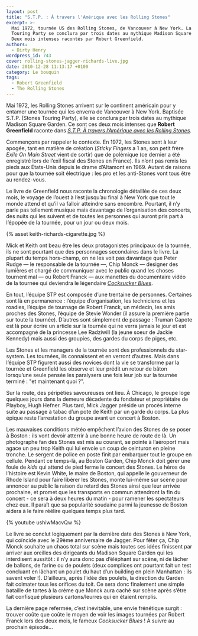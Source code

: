 ```yaml
---
layout: post
title: "S.T.P. : À travers l'Amérique avec les Rolling Stones"
excerpt: >-
  Mai 1972, tournée US des Rolling Stones, de Vancouver à New York. La Stones
  Touring Party se conclura par trois dates au mythique Madison Square Garden.
  Deux mois intenses racontés par Robert Greenfield.
authors:
  - Dirty Henry
wordpress_id: 743
cover: rolling-stones-jagger-richards-live.jpg
date: 2010-12-28 11:13:17 +0100
category: Le bouquin
tags:
  - Robert Greenfield
  - The Rolling Stones
---
```


Mai 1972, les Rolling Stones arrivent sur le continent américain pour y entamer
une tournée qui les enverra de Vancouver à New York. Baptisée S.T.P. (Stones
Touring Party), elle se conclura par trois dates au mythique Madison Square
Garden. Ce sont ces deux mois intenses que **Robert Greenfield** raconte dans
[_S.T.P. À travers l’Amérique avec les Rolling Stones_][1].

Commençons par rappeler le contexte. En 1972, les Stones sont à leur apogée,
tant en matière de création (_Sticky Fingers_ a 1 an, son petit frère _Exile On
Main Street_ vient de sortir) que de polémique (ce dernier a été enregistré lors
de l’exil fiscal des Stones en France). Ils n’ont pas remis les pieds aux
États-Unis depuis le drame d’Altamont en 1969. Autant de raisons pour que la
tournée soit électrique : les pro et les anti-Stones vont tous être au
rendez-vous.

Le livre de Greenfield nous raconte la chronologie détaillée de ces deux mois,
le voyage de l’ouest à l’est jusqu’au final à New York que tout le monde attend
et qu’il va falloir atteindre sans encombre. Pourtant, il n’y parle pas
tellement musique mais davantage de l’organisation des concerts, des nuits qui
les suivent et de toutes les personnes qui auront pris part à l’épopée de la
tournée, pour un jour ou deux mois.

{% asset keith-richards-cigarette.jpg %}

Mick et Keith ont beau être les deux protagonistes principaux de la tournée, ils
ne sont pourtant que des personnages secondaires dans le livre. La plupart du
temps hors-champ, on ne les voit pas davantage que Peter Rudge — le responsable
de la tournée —, Chip Monck — designer des lumières et chargé de communiquer
avec le public quand les choses tournent mal — ou Robert Franck — aux manettes
du documentaire vidéo de la tournée qui deviendra le légendaire [_Cocksucker
Blues_][2].

En tout, l’équipe STP est composée d’une trentaine de personnes. Certaines sont
là en permanence : l’équipe d’organisation, les techniciens et les roadies,
l’équipe de tournage de Robert Franck, un médecin, les amis proches des Stones,
l’équipe de Stevie Wonder (il assure la première partie sur toute la tournée).
D’autres sont simplement de passage : Truman Capote est là pour écrire un
article sur la tournée qui ne verra jamais le jour et est accompagné de la
princesse Lee Radziwill (la jeune soeur de Jackie Kennedy) mais aussi des
groupies, des gardes du corps de piges, etc.

Les Stones et les managers de la tournée sont des professionnels du star-system.
Les tournées, ils connaissent et en verront d’autres. Mais dans l’équipe STP
figurent aussi des novices dont la vie se transforme par la tournée et
Greenfield les observe et leur prédit un retour de bâton lorsqu’une seule pensée
les paralysera une fois leur job sur la tournée terminé : "et maintenant
quoi ?".

Sur la route, des péripéties savoureuses ont lieu. À Chicago, le groupe loge
quelques jours dans la demeure décadente du fondateur et propriétaire de
Playboy, Hugh Hefner. Plus tard, Mick Jagger préside un procès interne suite au
passage à tabac d’un pote de Keith par un garde du corps. La plus épique reste
l’arrestation du groupe avant un concert à Boston.

Les mauvaises conditions météo empêchent l’avion des Stones de se poser à
Boston : ils vont devoir atterrir à une bonne heure de route de là. Un
photographe fan des Stones est mis au courant, se pointe à l’aéroport mais agace
un peu trop Keith qui lui envoie un coup de ceinturon en pleine tronche. Le
sergent de police en poste finit par embarquer tout le groupe en cellule.
Pendant ce temps-là, au Boston Garden, Chip Monck doit gérer une foule de _kids_
qui attend de pied ferme le concert des Stones. Le héros de l’histoire est Kevin
White, le maire de Boston, qui appelle le gouverneur de Rhode Island pour faire
libérer les Stones, monte lui-même sur scène pour annoncer au public la raison
du retard des Stones ainsi que leur arrivée prochaine, et promet que les
transports en commun attendront la fin du concert - ce sera à deux heures du
matin - pour ramener les spectateurs chez eux. Il paraît que sa popularité
soudaine parmi la jeunesse de Boston aidera à le faire réélire quelques temps
plus tard.

{% youtube ushiwMacvQw %}

Le livre se conclut logiquement par la dernière date des Stones à New York, qui
coïncide avec le 29ème anniversaire de Jagger. Pour fêter ça, Chip Monck
souhaite un chaos total sur scène mais toutes ses idées finissent par arriver
aux oreilles des dirigeants du Madison Square Garden qui les interdisent
aussitôt : il n’y aura donc pas d’éléphant sur scène, ni de lâcher de ballons,
de farine ou de poulets (deux complices ont pourtant fait un test concluant en
lâchant un poulet du haut d’un building en plein Manhattan : ils savent
voler !). D’ailleurs, après l’idée des poulets, la direction du Garden fait
colmater tous les orifices du toit. Ce sera donc finalement une simple bataille
de tartes à la crème que Monck aura caché sur scène après s’être fait confisqué
plusieurs cartons/leurres qui en étaient remplis.

La dernière page refermée, c’est inévitable, une envie frénétique surgit :
trouver coûte que coûte le moyen de voir les images tournées par Robert Franck
lors des deux mois, le fameux *Cocksucker Blues* ! À suivre au prochain épisode…

[1]:
  https://www.babelio.com/livres/Greenfield-STP--A-travers-lAmerique-avec-les-Rolling-Stones/171276
[2]: https://www.themoviedb.org/movie/35922-cocksucker-blues
